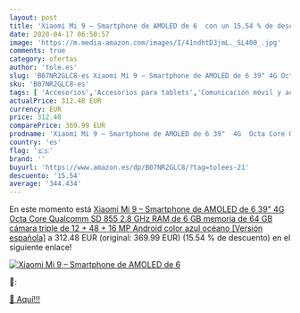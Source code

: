 ```yaml
---
layout: post
title: 'Xiaomi Mi 9 – Smartphone de AMOLED de 6  con un 15.54 % de descuento'
date: 2020-04-17 06:50:57
image: 'https://m.media-amazon.com/images/I/41ndhtD3jmL._SL400_.jpg'
comments: true
category: ofertas
author: 'tole.es'
slug: 'B07NR2GLC8-es Xiaomi Mi 9 – Smartphone de AMOLED de 6 39" 4G Octa Core...'
sku: 'B07NR2GLC8-es'
tags: [ 'Accesorios','Accesorios para tablets','Comunicación móvil y accesorios','Electrónica','Informática','Móviles','Móviles y smartphones libres','Soportes para tablets','android', ]
actualPrice: 312.48 EUR
currency: EUR
price: 312.48
comparePrice: 369.99 EUR
prodname: 'Xiaomi Mi 9 – Smartphone de AMOLED de 6 39"  4G  Octa Core Qualcomm SD 855 2.8 GHz  RAM de 6 GB  memoria de 64 GB  cámara triple de 12 + 48 + 16 MP  Android  color azul océano [Versión española]'
country: 'es'
flag: '🇪🇸'
brand: ''
buyurl: 'https://www.amazon.es/dp/B07NR2GLC8/?tag=tolees-21'
descuento: '15.54'
average: '344.434'
---
```


En este momento está [Xiaomi Mi 9 – Smartphone de AMOLED de 6 39"  4G  Octa Core Qualcomm SD 855 2.8 GHz  RAM de 6 GB  memoria de 64 GB  cámara triple de 12 + 48 + 16 MP  Android  color azul océano [Versión española]](https://www.amazon.es/dp/B07NR2GLC8/?tag=tolees-21) a 312.48 EUR (original: 369.99 EUR) (15.54 %  de descuento) en el siguiente enlace!

[![Xiaomi Mi 9 – Smartphone de AMOLED de 6 ](https://m.media-amazon.com/images/I/41ndhtD3jmL._SL400_.jpg)](https://www.amazon.es/dp/B07NR2GLC8/?tag=tolees-21)

🔎:


[🛒 Aquí!!!](https://www.amazon.es/dp/B07NR2GLC8/?tag=tolees-21)
